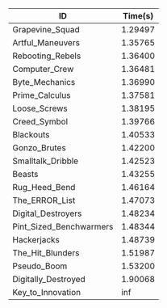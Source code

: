 |ID|Time(s)|
|-|-|
|Grapevine_Squad|1.29497|
|Artful_Maneuvers|1.35765|
|Rebooting_Rebels|1.36400|
|Computer_Crew|1.36481|
|Byte_Mechanics|1.36990|
|Prime_Calculus|1.37581|
|Loose_Screws|1.38195|
|Creed_Symbol|1.39766|
|Blackouts|1.40533|
|Gonzo_Brutes|1.42200|
|Smalltalk_Dribble|1.42523|
|Beasts|1.43255|
|Rug_Heed_Bend|1.46164|
|The_ERROR_List|1.47073|
|Digital_Destroyers|1.48234|
|Pint_Sized_Benchwarmers|1.48344|
|Hackerjacks|1.48739|
|The_Hit_Blunders|1.51987|
|Pseudo_Boom|1.53200|
|Digitally_Destroyed|1.90068|
|Key_to_Innovation|inf|
